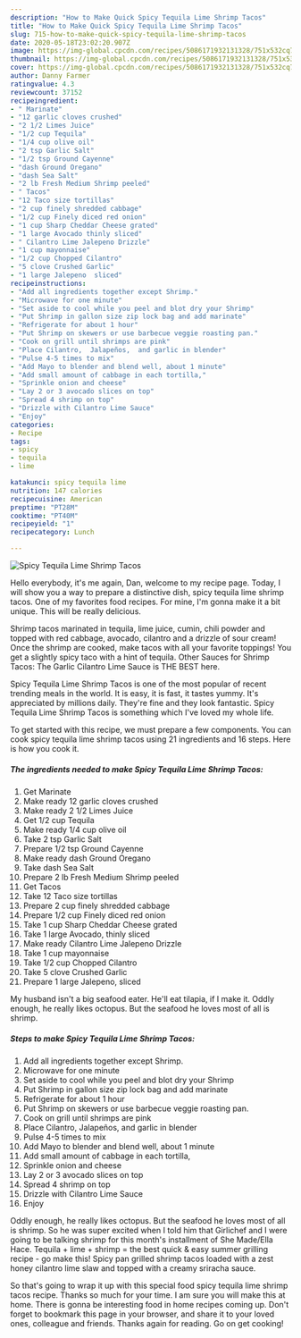 ```yaml
---
description: "How to Make Quick Spicy Tequila Lime Shrimp Tacos"
title: "How to Make Quick Spicy Tequila Lime Shrimp Tacos"
slug: 715-how-to-make-quick-spicy-tequila-lime-shrimp-tacos
date: 2020-05-18T23:02:20.907Z
image: https://img-global.cpcdn.com/recipes/5086171932131328/751x532cq70/spicy-tequila-lime-shrimp-tacos-recipe-main-photo.jpg
thumbnail: https://img-global.cpcdn.com/recipes/5086171932131328/751x532cq70/spicy-tequila-lime-shrimp-tacos-recipe-main-photo.jpg
cover: https://img-global.cpcdn.com/recipes/5086171932131328/751x532cq70/spicy-tequila-lime-shrimp-tacos-recipe-main-photo.jpg
author: Danny Farmer
ratingvalue: 4.3
reviewcount: 37152
recipeingredient:
- " Marinate"
- "12 garlic cloves crushed"
- "2 1/2 Limes Juice"
- "1/2 cup Tequila"
- "1/4 cup olive oil"
- "2 tsp Garlic Salt"
- "1/2 tsp Ground Cayenne"
- "dash Ground Oregano"
- "dash Sea Salt"
- "2 lb Fresh Medium Shrimp peeled"
- " Tacos"
- "12 Taco size tortillas"
- "2 cup finely shredded cabbage"
- "1/2 cup Finely diced red onion"
- "1 cup Sharp Cheddar Cheese grated"
- "1 large Avocado thinly sliced"
- " Cilantro Lime Jalepeno Drizzle"
- "1 cup mayonnaise"
- "1/2 cup Chopped Cilantro"
- "5 clove Crushed Garlic"
- "1 large Jalepeno  sliced"
recipeinstructions:
- "Add all ingredients together except Shrimp."
- "Microwave for one minute"
- "Set aside to cool while you peel and blot dry your Shrimp"
- "Put Shrimp in gallon size zip lock bag and add marinate"
- "Refrigerate for about 1 hour"
- "Put Shrimp on skewers or use barbecue veggie roasting pan."
- "Cook on grill until shrimps are pink"
- "Place Cilantro,  Jalapeños,  and garlic in blender"
- "Pulse 4-5 times to mix"
- "Add Mayo to blender and blend well, about 1 minute"
- "Add small amount of cabbage in each tortilla,"
- "Sprinkle onion and cheese"
- "Lay 2 or 3 avocado slices on top"
- "Spread 4 shrimp on top"
- "Drizzle with Cilantro Lime Sauce"
- "Enjoy"
categories:
- Recipe
tags:
- spicy
- tequila
- lime

katakunci: spicy tequila lime 
nutrition: 147 calories
recipecuisine: American
preptime: "PT28M"
cooktime: "PT40M"
recipeyield: "1"
recipecategory: Lunch

---
```



![Spicy Tequila Lime Shrimp Tacos](https://img-global.cpcdn.com/recipes/5086171932131328/751x532cq70/spicy-tequila-lime-shrimp-tacos-recipe-main-photo.jpg)

Hello everybody, it's me again, Dan, welcome to my recipe page. Today, I will show you a way to prepare a distinctive dish, spicy tequila lime shrimp tacos. One of my favorites food recipes. For mine, I'm gonna make it a bit unique. This will be really delicious.

Shrimp tacos marinated in tequila, lime juice, cumin, chili powder and topped with red cabbage, avocado, cilantro and a drizzle of sour cream! Once the shrimp are cooked, make tacos with all your favorite toppings! You get a slightly spicy taco with a hint of tequila. Other Sauces for Shrimp Tacos: The Garlic Cilantro Lime Sauce is THE BEST here.

Spicy Tequila Lime Shrimp Tacos is one of the most popular of recent trending meals in the world. It is easy, it is fast, it tastes yummy. It's appreciated by millions daily. They're fine and they look fantastic. Spicy Tequila Lime Shrimp Tacos is something which I've loved my whole life.


To get started with this recipe, we must prepare a few components. You can cook spicy tequila lime shrimp tacos using 21 ingredients and 16 steps. Here is how you cook it.

<!--inarticleads1-->

##### The ingredients needed to make Spicy Tequila Lime Shrimp Tacos:

1. Get  Marinate
1. Make ready 12 garlic cloves crushed
1. Make ready 2 1/2 Limes Juice
1. Get 1/2 cup Tequila
1. Make ready 1/4 cup olive oil
1. Take 2 tsp Garlic Salt
1. Prepare 1/2 tsp Ground Cayenne
1. Make ready dash Ground Oregano
1. Take dash Sea Salt
1. Prepare 2 lb Fresh Medium Shrimp peeled
1. Get  Tacos
1. Take 12 Taco size tortillas
1. Prepare 2 cup finely shredded cabbage
1. Prepare 1/2 cup Finely diced red onion
1. Take 1 cup Sharp Cheddar Cheese grated
1. Take 1 large Avocado, thinly sliced
1. Make ready  Cilantro Lime Jalepeno Drizzle
1. Take 1 cup mayonnaise
1. Take 1/2 cup Chopped Cilantro
1. Take 5 clove Crushed Garlic
1. Prepare 1 large Jalepeno,  sliced


My husband isn&#39;t a big seafood eater. He&#39;ll eat tilapia, if I make it. Oddly enough, he really likes octopus. But the seafood he loves most of all is shrimp. 

<!--inarticleads2-->

##### Steps to make Spicy Tequila Lime Shrimp Tacos:

1. Add all ingredients together except Shrimp.
1. Microwave for one minute
1. Set aside to cool while you peel and blot dry your Shrimp
1. Put Shrimp in gallon size zip lock bag and add marinate
1. Refrigerate for about 1 hour
1. Put Shrimp on skewers or use barbecue veggie roasting pan.
1. Cook on grill until shrimps are pink
1. Place Cilantro,  Jalapeños,  and garlic in blender
1. Pulse 4-5 times to mix
1. Add Mayo to blender and blend well, about 1 minute
1. Add small amount of cabbage in each tortilla,
1. Sprinkle onion and cheese
1. Lay 2 or 3 avocado slices on top
1. Spread 4 shrimp on top
1. Drizzle with Cilantro Lime Sauce
1. Enjoy


Oddly enough, he really likes octopus. But the seafood he loves most of all is shrimp. So he was super excited when I told him that Girlichef and I were going to be talking shrimp for this month&#39;s installment of She Made/Ella Hace. Tequila + lime + shrimp = the best quick &amp; easy summer grilling recipe - go make this! Spicy pan grilled shrimp tacos loaded with a zest honey cilantro lime slaw and topped with a creamy sriracha sauce. 

So that's going to wrap it up with this special food spicy tequila lime shrimp tacos recipe. Thanks so much for your time. I am sure you will make this at home. There is gonna be interesting food in home recipes coming up. Don't forget to bookmark this page in your browser, and share it to your loved ones, colleague and friends. Thanks again for reading. Go on get cooking!
